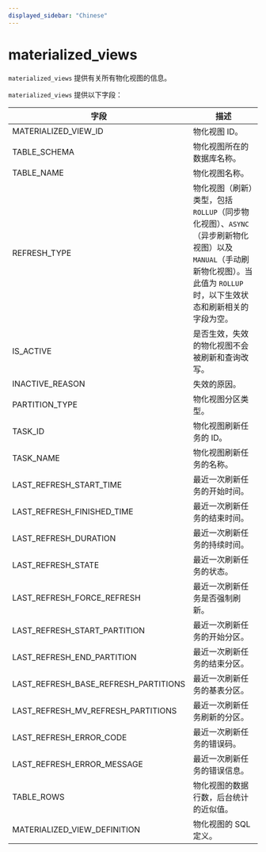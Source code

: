 ```yaml
---
displayed_sidebar: "Chinese"
---
```


# materialized_views

`materialized_views` 提供有关所有物化视图的信息。

`materialized_views` 提供以下字段：

| **字段**                             | **描述**                                         |
| ------------------------------------ | ------------------------------------------------ |
| MATERIALIZED_VIEW_ID                 | 物化视图 ID。                                    |
| TABLE_SCHEMA                         | 物化视图所在的数据库名称。                       |
| TABLE_NAME                           | 物化视图名称。                                   |
| REFRESH_TYPE                         | 物化视图（刷新）类型，包括 `ROLLUP`（同步物化视图）、`ASYNC`（异步刷新物化视图）以及 `MANUAL`（手动刷新物化视图）。当此值为 `ROLLUP` 时，以下生效状态和刷新相关的字段为空。 |
| IS_ACTIVE                            | 是否生效，失效的物化视图不会被刷新和查询改写。   |
| INACTIVE_REASON                      | 失效的原因。                                     |
| PARTITION_TYPE                       | 物化视图分区类型。                               |
| TASK_ID                              | 物化视图刷新任务的 ID。                          |
| TASK_NAME                            | 物化视图刷新任务的名称。                         |
| LAST_REFRESH_START_TIME              | 最近一次刷新任务的开始时间。                     |
| LAST_REFRESH_FINISHED_TIME           | 最近一次刷新任务的结束时间。                     |
| LAST_REFRESH_DURATION                | 最近一次刷新任务的持续时间。                     |
| LAST_REFRESH_STATE                   | 最近一次刷新任务的状态。                         |
| LAST_REFRESH_FORCE_REFRESH           | 最近一次刷新任务是否强制刷新。                   |
| LAST_REFRESH_START_PARTITION         | 最近一次刷新任务的开始分区。                     |
| LAST_REFRESH_END_PARTITION           | 最近一次刷新任务的结束分区。                     |
| LAST_REFRESH_BASE_REFRESH_PARTITIONS | 最近一次刷新任务的基表分区。                     |
| LAST_REFRESH_MV_REFRESH_PARTITIONS   | 最近一次刷新任务刷新的分区。                   |
| LAST_REFRESH_ERROR_CODE              | 最近一次刷新任务的错误码。                       |
| LAST_REFRESH_ERROR_MESSAGE           | 最近一次刷新任务的错误信息。                     |
| TABLE_ROWS                           | 物化视图的数据行数，后台统计的近似值。           |
| MATERIALIZED_VIEW_DEFINITION         | 物化视图的 SQL 定义。                            |
